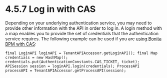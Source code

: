 # 4.5.7 Log in with CAS

Depending on your underlying authentication service, you may need to provide other information with the API in order to log in. A login method with a map enables you to provide the set of credentials that the authentication service requires. 
The following example can be used if you are [using Bonita BPM with CAS](/single-sign-cas-0):

`
final LoginAPI loginAPI = TenantAPIAccessor.getLoginAPI();
final Map credentials = new HashMap();
credentials.put(AuthenticationConstants.CAS_TICKET, ticket);
APISession session = loginAPI.login(credentials);
ProcessAPI processAPI = TenantAPIAccessor.getProcessAPI(session);
`